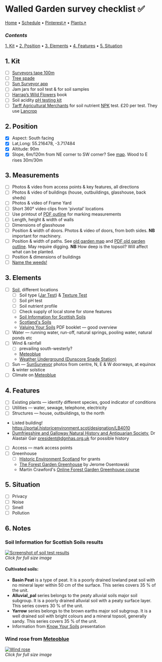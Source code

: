 # Walled Garden survey checklist ✅

[Home](https://notes.grwd.uk/walled) • [Schedule](https://notes.grwd.uk/walled/schedule) • [Pinterest↗](https://pinterest.co.uk/NatureWorksGarden/walled/) • [Plants↗](https://bit.ly/walled-plants)

### _Contents_

[1. Kit](#1-kit) • [2. Position](#2-position) • [3. Elements](#3-elements) • [4. Features](#4-features) • [5. Situation](#5-situation)

## 1. Kit

* [ ] [Surveyors tape 100m](https://www.amazon.co.uk/Draper-Tools-51091-Fibreglass-Surveyors/dp/B00UNJTP2W/)
* [ ] [Tree spade](https://www.amazon.co.uk/Spear-Jackson-Agricultural-Planting-Rabbiting/dp/B000KKQW48/)
* [ ] [Sun Surveyor app](https://www.sunsurveyor.com/)
* [ ] Jam jars for soil test & for soil samples
* [ ] [Harrap’s Wild Flowers](https://www.bloomsbury.com/uk/harraps-wild-flowers-9781472966483) book
* [ ] Soil acidity [pH testing kit](https://www.amazon.co.uk/Testing-Moisture-acidity-Outdoor-Battery/dp/B09NVFX9RD)
* [ ] [Tarff Agricultural Merchants](http://www.tarffvalley.co.uk/branches/) for soil nutrient [NPK](https://en.wikipedia.org/wiki/Labeling_of_fertilizer) test. £20 per test. They use [Lancrop](https://www.lancrop.com/#/analysisSoil)

## 2. Position

* [x] Aspect: South facing
* [x] Lat,Long: 55.216478, -3.717484
* [x] Altitude: 90m
* [x] Slope, 6m/120m from NE corner to SW corner? See [map](https://github.com/growdigital/walled/blob/main/map-contour.jpg). Wood to E rises 30m/30m

## 3. Measurements

* [ ] Photos & video from access points & key features, all directions
* [ ] Photos & video of buildings (house, outbuildings, glasshouse, back sheds)
* [ ] Photos & video of Frame Yard 
* [ ] Short 360° video clips from 'pivotal' locations
* [ ] Use printout of [PDF outline](https://github.com/growdigital/walled/blob/main/walled-outline.pdf) for marking measurements
* [ ] Length, height & width of walls
* [ ] Dimensions of glasshouse
* [ ] Position & width of doors. Photos & video of doors, from both sides. **NB** important for machinery.
* [ ] Position & width of paths. See [old garden map](https://github.com/growdigital/walled/blob/main/map-old.jpg) and [PDF old garden outline](https://github.com/growdigital/walled/blob/main/walled-old.pdf). May require digging. **NB** How deep is the topsoil? Will affect what can be planted.
* [ ] Position & dimensions of buildings
* [ ] [Name the weeds!](https://www.agroecologynow.com/weeds-what-can-they-tell-us-about-our-soils/)

## 3. Elements

* [ ] [Soil](https://www.gardenersworld.com/plants/find-out-your-soil-type/), different locations
    * [ ] Soil type ([Jar Test](https://hgic.clemson.edu/factsheet/soil-texture-analysis-the-jar-test/)) & [Texture Test](https://www.the-compost-gardener.com/soil-texture-testing.html)
    * [ ] Soil pH test
    * [ ] Soil nutrient profile
    * [ ] Check supply of local stone for stone features
    * [Soil Information for Scottish Soils](http://sifss.hutton.ac.uk/SSKIB_Stats.php)
    * [Scotland's Soils](https://soils.environment.gov.scot/)
    * [Valuing Your Soils](https://www.farmingandwaterscotland.org/downloads/valuing-your-soils-booklet-pdf/) PDF booklet — good overview
* [ ] Water — running water, run-off, natural springs, pooling water, natural ponds etc
* [ ] Wind & rainfall 
    * [ ] prevailing south-westerly?
    * [Meteoblue](https://www.meteoblue.com/en/weather/archive/windrose/closeburn_united-kingdom_2652788)
    * [Weather Underground (Dunscore Snade Station)](https://www.wunderground.com/weather/gb/thornhill)
* [ ] Sun — [SunSurveyor](https://www.sunsurveyor.com/) photos from centre, N, E & W doorways, at equinox & winter solstice
* [ ] Climate on [Meteoblue](https://www.meteoblue.com/en/climate-change/closeburn_united-kingdom_2652788)

## 4. Features

* [ ] Existing plants — identify different species, good indicator of conditions
* [ ] Utilities — water, sewage, telephone, electricity
* [ ] Structures — house, outbuildings, to the north
* Listed building! <https://portal.historicenvironment.scot/designation/LB4010>
* [Dumfriesshire and Galloway Natural History and Antiquarian Society](http://www.dgnhas.org.uk/contacts), Dr Alastair Gair <president@dgnhas.org.uk> for possible history
* [ ] Access — mark access points
* [ ] Greenhouse
    * [ ]  [Historic Environment Scotland](https://www.historicenvironment.scot/grants-and-funding/our-grants/) for grants
    * [The Forest Garden Greenhouse](https://www.chelseagreen.com/product/the-forest-garden-greenhouse/) by Jerome Osentowski 
    * Martin Crawford's [Online Forest Garden Greenhouse course](https://www.agroforestry.co.uk/online-forest-garden-greenhouse-course/)

## 5. Situation

* [ ] Privacy
* [ ] Noise
* [ ] Smell
* [ ] Pollution

## 6. Notes

### Soil Information for Scottish Soils results

[![Screenshot of soil test results](https://res.cloudinary.com/growdigital/image/upload/w_320/v1644934948/walled/soil-information-for-scottish-soils.png)](https://res.cloudinary.com/growdigital/image/upload/v1644934948/walled/soil-information-for-scottish-soils.png)  
_Click for full size image_

#### Cultivated soils:

* **Basin Peat** is a type of peat. It is a poorly drained lowland peat soil with no mineral layer within 50 cm of the surface. This series covers 35 % of the unit.
* **Alluvial_pal** series belongs to the peaty alluvial soils major soil subgroup. It is a poorly drained alluvial soil with a peaty surface layer. This series covers 30 % of the unit.
* **Yarrow** series belongs to the brown earths major soil subgroup. It is a well drained soil with bright colours and a mineral topsoil, generally sandy. This series covers 35 % of the unit.
* Information from [Know Your Soils](https://www.fas.scot/downloads/dumfries-soil-nutrient-network-meeting-soil-texture-presentation-joanna-cloy-sruc/) presentation

### Wind rose from [Meteoblue](https://www.meteoblue.com/en/weather/archive/windrose/closeburn_united-kingdom_2652788)

[![Wind rose](https://res.cloudinary.com/growdigital/image/upload/w_420/v1644936986/walled/wind-rose.png)](https://res.cloudinary.com/growdigital/image/upload/v1644936986/walled/wind-rose.png)  
_Click for full size image_

